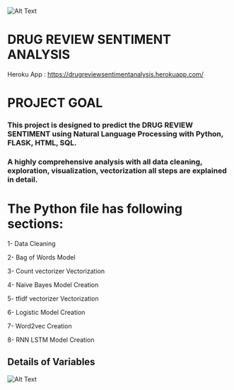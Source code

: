 ![Alt Text](https://github.com/DheerajKumar97/Drug-review-sentiment-Analysis--Flask-Deployment-Heroku/blob/master/DRA%20Snapshots/drug%20review.jpg)

# DRUG REVIEW SENTIMENT ANALYSIS

Heroku App : https://drugreviewsentimentanalysis.herokuapp.com/

# PROJECT GOAL

### This project is designed to predict the DRUG REVIEW SENTIMENT using Natural Language Processing with Python, FLASK, HTML, SQL.

### A highly comprehensive analysis with all data cleaning, exploration, visualization, vectorization all steps are explained in detail.

# The Python file has following sections:

1- Data Cleaning

2- Bag of Words Model

3- Count vectorizer Vectorization

4- Naive Bayes Model Creation

5- tfidf vectorizer Vectorization

6- Logistic Model Creation

7- Word2vec Creation

8- RNN LSTM Model Creation

##  Details of Variables

![Alt Text](https://github.com/DheerajKumar97/Drug-review-sentiment-Analysis--Flask-Deployment-Heroku/blob/master/DRA%20Snapshots/variable%20details.jpg)

